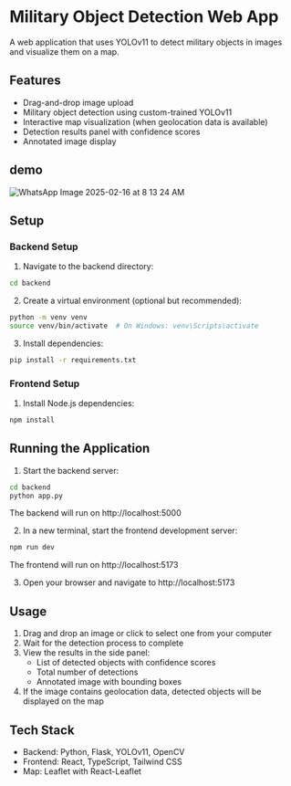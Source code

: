 # Military Object Detection Web App

A web application that uses YOLOv11 to detect military objects in images and visualize them on a map.

## Features

- Drag-and-drop image upload
- Military object detection using custom-trained YOLOv11
- Interactive map visualization (when geolocation data is available)
- Detection results panel with confidence scores
- Annotated image display
## demo 

![WhatsApp Image 2025-02-16 at 8 13 24 AM](https://github.com/user-attachments/assets/9564e255-afb5-4c1b-87d3-5bbc82e29159)

## Setup

### Backend Setup

1. Navigate to the backend directory:
```bash
cd backend
```

2. Create a virtual environment (optional but recommended):
```bash
python -m venv venv
source venv/bin/activate  # On Windows: venv\Scripts\activate
```

3. Install dependencies:
```bash
pip install -r requirements.txt
```

### Frontend Setup

1. Install Node.js dependencies:
```bash
npm install
```

## Running the Application

1. Start the backend server:
```bash
cd backend
python app.py
```
The backend will run on http://localhost:5000

2. In a new terminal, start the frontend development server:
```bash
npm run dev
```
The frontend will run on http://localhost:5173

3. Open your browser and navigate to http://localhost:5173

## Usage

1. Drag and drop an image or click to select one from your computer
2. Wait for the detection process to complete
3. View the results in the side panel:
   - List of detected objects with confidence scores
   - Total number of detections
   - Annotated image with bounding boxes
4. If the image contains geolocation data, detected objects will be displayed on the map

## Tech Stack

- Backend: Python, Flask, YOLOv11, OpenCV
- Frontend: React, TypeScript, Tailwind CSS
- Map: Leaflet with React-Leaflet
